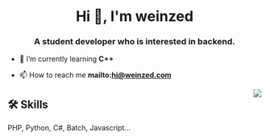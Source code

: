 <h1 align="center">Hi 👋, I'm weinzed</h1>
<h3 align="center">A student developer who is interested in backend.</h3>

- 🌱 I’m currently learning **C++**

- 📫 How to reach me **mailto:hi@weinzed.com**

<p align="right">
  <a href="https://discord.com/users/943219154905874433">
  <img src="https://komarev.com/ghpvc/?username=weinzed&color=dc143c" align="right" />
</a>
</p>

## 🛠 Skills
PHP, Python, C#, Batch, Javascript...
